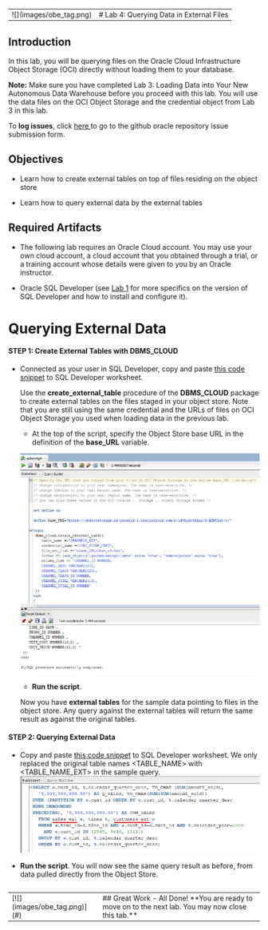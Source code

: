 <table class="tbl-heading"><tr><td class="td-logo">![](images/obe_tag.png)

<!--September 21, 2018-->
</td>
<td class="td-banner">
# Lab 4: Querying Data in External Files
</td></tr><table>


## Introduction

In this lab, you will be querying files on the Oracle Cloud Infrastructure Object Storage (OCI) directly without loading them to your database.

**Note:** Make sure you have completed Lab 3: Loading Data into Your New Autonomous Data Warehouse before you proceed with this lab. You will use the data files on the OCI Object Storage and the credential object from Lab 3 in this lab.

To **log issues**, click <a href="https://github.com/millerhoo/journey4-adwc/issues/new" target="_blank"> here </a> to go to the github oracle repository issue submission form.

## Objectives

-   Learn how to create external tables on top of files residing on the object store

-   Learn how to query external data by the external tables


## Required Artifacts

-   The following lab requires an Oracle Cloud account. You may use your own cloud account, a cloud account that you obtained through a trial, or a training account whose details were given to you by an Oracle instructor.

-   Oracle SQL Developer (see [Lab 1](LabGuide1.md) for more specifics on the version of SQL Developer and how to install and configure it).

# Querying External Data

#### **STEP 1: Create External Tables with DBMS_CLOUD**

-   Connected as your user in SQL Developer, copy and paste <a href="./scripts/400/create_external_tables.txt" target="_blank">this code snippet</a> to SQL Developer worksheet.  

    Use the **create\_external\_table** procedure of the **DBMS\_CLOUD** package to create external tables on the files staged in your object store. Note that you are still using the same credential and the URLs of files on OCI Object Storage you used when loading data in the previous lab.

    -   At the top of the script, specify the Object Store base URL in the definition of the **base\_URL** variable.

    ![](./images/400/snap0014527.jpg)

    - **Run the script**.

    Now you have **external tables** for the sample data pointing to files in the object store. Any query against the external tables will return the same result as against the original tables.

#### **STEP 2: Querying External Data**

-   Copy and paste <a href="./scripts/400/query_external_data.txt" target="_blank">this code snippet</a> to SQL Developer worksheet. We only replaced the original table names &lt;TABLE_NAME&gt; with &lt;TABLE_NAME_EXT&gt; in the sample query.  
    ![](images/400/Picture400-4.png)

-   **Run the script**. You will now see the same query result as before, from data pulled directly from the Object Store.


<table>
<tr><td class="td-logo">[![](images/obe_tag.png)](#)</td>
<td class="td-banner">
## Great Work - All Done!
**You are ready to move on to the next lab. You may now close this tab.**
</td>
</tr>
<table>
